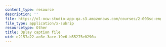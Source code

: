 ```yaml
---
content_type: resource
description: ''
file: https://ol-ocw-studio-app-qa.s3.amazonaws.com/courses/2-003sc-engineering-dynamics-fall-2011/e2157a22ae8e3ace19e6b55275e0290a_6wPHoFjnYXI.srt
file_type: application/x-subrip
resourcetype: Other
title: 3play caption file
uid: e2157a22-ae8e-3ace-19e6-b55275e0290a
---
```

